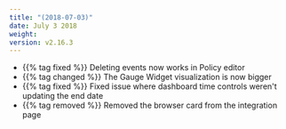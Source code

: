 ```yaml
---
title: "(2018-07-03)"
date: July 3 2018
weight:
version: v2.16.3
---
```


- {{% tag fixed %}}  Deleting events now works in Policy editor
- {{% tag changed %}} The Gauge Widget visualization is now bigger
- {{% tag fixed %}} Fixed issue where dashboard time controls weren't updating the end date
- {{% tag removed %}} Removed the browser card from the integration page
